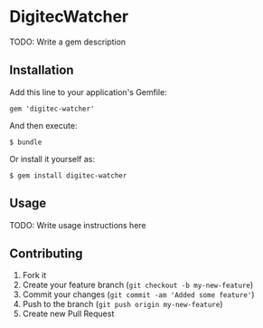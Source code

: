 # DigitecWatcher

TODO: Write a gem description

## Installation

Add this line to your application's Gemfile:

    gem 'digitec-watcher'

And then execute:

    $ bundle

Or install it yourself as:

    $ gem install digitec-watcher

## Usage

TODO: Write usage instructions here

## Contributing

1. Fork it
2. Create your feature branch (`git checkout -b my-new-feature`)
3. Commit your changes (`git commit -am 'Added some feature'`)
4. Push to the branch (`git push origin my-new-feature`)
5. Create new Pull Request

